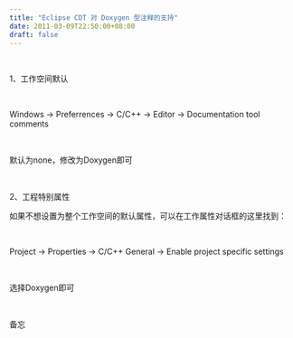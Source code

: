 ```yaml
---
title: "Eclipse CDT 对 Doxygen 型注释的支持"
date: 2011-03-09T22:50:00+08:00
draft: false
---
```


 


1、工作空间默认


 


Windows -> Preferrences -> C/C++ -> Editor -> Documentation tool comments


 


默认为none，修改为Doxygen即可


 


2、工程特别属性


如果不想设置为整个工作空间的默认属性，可以在工作属性对话框的这里找到：


 


Project -> Properties -> C/C++ General -> Enable project specific settings 


 


选择Doxygen即可


 


备忘


